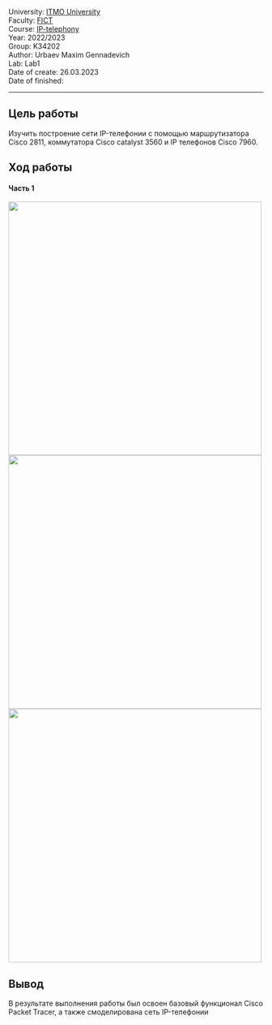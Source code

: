 University: [ITMO University](https://itmo.ru/ru/)  
Faculty: [FICT](https://fict.itmo.ru)  
Course: [IP-telephony](https://github.com/itmo-ict-faculty/ip-telephony)  
Year: 2022/2023  
Group: K34202  
Author: Urbaev Maxim Gennadevich  
Lab: Lab1  
Date of create: 26.03.2023  
Date of finished:   

--- 

## Цель работы
Изучить построение сети IP-телефонии с помощью маршрутизатора Cisco 2811, коммутатора Cisco catalyst 3560 и IP телефонов Cisco 7960.

## Ход работы
#### Часть 1

<img src=https://user-images.githubusercontent.com/67152968/227789498-546dfccc-db8b-4322-8c81-50d645fe5016.png width=500>


<img src=https://user-images.githubusercontent.com/67152968/227789984-6b7d94ac-f532-4505-9f47-2bbdcbc0d1e3.png width=500>


<img src=https://user-images.githubusercontent.com/67152968/227790209-f0949000-bf7c-4dfa-b748-8d7cf9ceac37.png width=500>




## Вывод
В результате выполнения работы был освоен базовый функционал Cisco Packet Tracer, а также смоделирована сеть IP-телефонии
